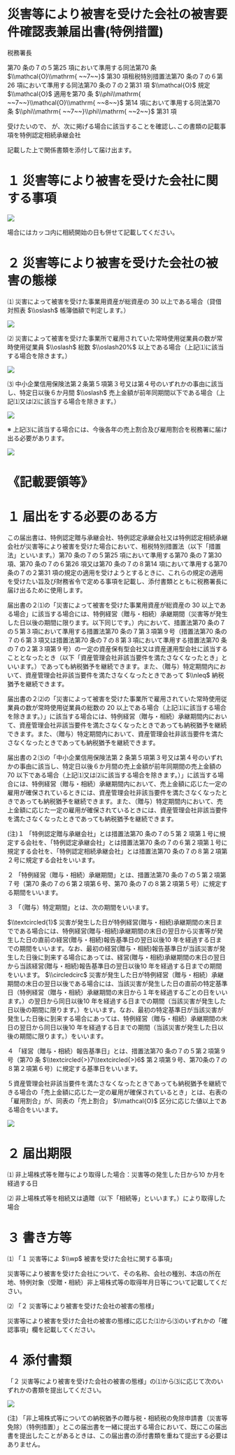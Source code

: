 # 災害等により被害を受けた会社の被害要件確認表兼届出書(特例措置)

税務署長

第70 条の７の５第25 項において準用する同法第70 条 $\\mathcal{O}\\mathrm{ ~~7~~}$ 第30 項租税特別措置法第70 条の７の６第26 項において準用する同法第70 条の７の２第31 項 $\\mathcal{O}$ 規定 $\\mathcal{O}$ 適用を第70 条 $\\phi\\mathrm{ ~~7~~}\\mathcal{O}\\mathrm{ ~~8~~}$ 第14 項において準用する同法第70 条 $\\phi\\mathrm{ ~~7~~}\\phi\\mathrm{ ~~2~~}$ 第31 項

受けたいので、 が、次に掲げる場合に該当することを確認し､この書類の記載事項を特例認定相続承継会社

記載した上で関係書類を添付して届け出ます。

# １ 災害等により被害を受けた会社に関する事項

![](https://www.nta.go.jp/tmp/ab0ace7c-e7ab-4dbe-8509-197372da32c0/images/f5932a4baa3a0d51d26509ff6f8b5936e9dd811740c94ba72cd5f0994e0d0ba1.jpg)

場合にはカッコ内に相続開始の日も併せて記載してください。

# ２ 災害等により被害を受けた会社の被害の態様

⑴ 災害によって被害を受けた事業用資産が総資産の $30%$ 以上である場合（貸借対照表 $\\oslash$ 帳簿価額で判定します。）

![](https://www.nta.go.jp/tmp/ab0ace7c-e7ab-4dbe-8509-197372da32c0/images/9ad5df71c2aa6820dbe2d42256023dea87202dbae63ff5276414fd172f9557e6.jpg)

⑵ 災害によって被害を受けた事業所で雇用されていた常時使用従業員の数が常時使用従業員 $\\oslash$ 総数 $\\oslash20%$ 以上である場合（上記⑴に該当する場合を除きます。）

![](https://www.nta.go.jp/tmp/ab0ace7c-e7ab-4dbe-8509-197372da32c0/images/734076603afe130fe3f86a2adce1834f10fa1361e83e865984a59104fee0bdec.jpg)

⑶ 中小企業信用保険法第２条第５項第３号又は第４号のいずれかの事由に該当し、特定日以後６か月間 $\\oslash$ 売上金額が前年同期間以下である場合（上記⑴又は⑵に該当する場合を除きます。）

![](https://www.nta.go.jp/tmp/ab0ace7c-e7ab-4dbe-8509-197372da32c0/images/b60d87db7e182cb3bdc3ed91b345cd484133b5a246aee6b747af8fab0ab68f91.jpg)

※ 上記⑶に該当する場合には、今後各年の売上割合及び雇用割合を税務署に届け出る必要があります。

![](https://www.nta.go.jp/tmp/ab0ace7c-e7ab-4dbe-8509-197372da32c0/images/d2272aafdc55ea74df7287395bc6346f13a4a2fd8353f35c5f0625820c4685eb.jpg)

# 《記載要領等》

# １ 届出をする必要のある方

この届出書は、特例認定贈与承継会社、特例認定承継会社又は特例認定相続承継会社が災害等により被害を受けた場合において、租税特別措置法（以下「措置法」といいます。）第70 条の７の５第25 項において準用する第70 条の７第30 項、第70 条の７の６第26 項又は第70 条の７の８第14 項において準用する第70 条の７の２第31 項の規定の適用を受けようとするときに、これらの規定の適用を受けたい旨及び財務省令で定める事項を記載し、添付書類とともに税務署長に届け出るために使用します。

届出書の２⑴の「災害によって被害を受けた事業用資産が総資産の $30%$ 以上である場合」に該当する場合には、特例経営（贈与・相続）承継期間（災害等が発生した日以後の期間に限ります。以下同じです。）内において、措置法第70 条の７の５第３項において準用する措置法第70 条の７第３項第９号（措置法第70 条の７の６第３項又は措置法第70 条の７の８第３項において準用する措置法第70 条の７の２第３項第９号）の一定の資産保有型会社又は資産運用型会社に該当することとなったとき（以下「資産管理会社非該当要件を満たさなくなったとき」といいます。）であっても納税猶予を継続できます。また、（贈与）特定期間内において、資産管理会社非該当要件を満たさなくなったときであって $\\nleq$ 納税猶予を継続できます。

届出書の２⑵の「災害によって被害を受けた事業所で雇用されていた常時使用従業員の数が常時使用従業員の総数の $20%$ 以上である場合（上記⑴に該当する場合を除きます。）」に該当する場合には、特例経営（贈与・相続）承継期間内において、資産管理会社非該当要件を満たさなくなったときであっても納税猶予を継続できます。また、（贈与）特定期間内において、資産管理会社非該当要件を満たさなくなったときであっても納税猶予を継続できます。

届出書の２⑶の「中小企業信用保険法第 $2$ 条第５項第３号又は第４号のいずれかの事由に該当し、特定日以後６か月間の売上金額が前年同期間の売上金額の $70%$ 以下である場合（上記⑴又は⑵に該当する場合を除きます。）」に該当する場合には、特例経営（贈与・相続）承継期間内において、売上金額に応じた一定の雇用が確保されているときには、資産管理会社非該当要件を満たさなくなったときであっても納税猶予を継続できます。また、（贈与）特定期間内において、売上金額に応じた一定の雇用が確保されているときには、資産管理会社非該当要件を満たさなくなったときであっても納税猶予を継続できます。

(注)１ 「特例認定贈与承継会社」とは措置法第70 条の７の５第 $2$ 項第１号に規定する会社を、「特例認定承継会社」とは措置法第70 条の７の６第２項第１号に規定する会社を、「特例認定相続承継会社」とは措置法第70 条の７の８第２項第２号に規定する会社をいいます。

２ 「特例経営（贈与・相続）承継期間」とは、措置法第70 条の７の５第２項第７号（第70 条の７の６第２項第６号、第70 条の７の８第２項第５号）に規定する期間をいいます。

３ 「（贈与）特定期間」とは、次の期間をいいます。

$\\textcircled{1}$ 災害が発生した日が特例経営(贈与・相続)承継期間の末日までである場合には、特例経営(贈与･相続)承継期間の末日の翌日から災害等が発生した日の直前の経営(贈与・相続)報告基準日の翌日以後10 年を経過する日までの期間をいいます。なお、最初の経営(贈与・相続)報告基準日が当該災害が発生した日後に到来する場合にあっては、経営(贈与・相続)承継期間の末日の翌日から当該経営(贈与・相続)報告基準日の翌日以後10 年を経過する日までの期間をいいます。 $\\circledcirc$ 災害が発生した日が特例経営（贈与・相続）承継期間の末日の翌日以後である場合には、当該災害が発生した日の直前の特定基準日（特例経営（贈与・相続）承継期間の末日から１年を経過するごとの日をいいます。）の翌日から同日以後10 年を経過する日までの期間（当該災害が発生した日以後の期間に限ります。）をいいます。なお、最初の特定基準日が当該災害が発生した日後に到来する場合にあっては、特例経営（贈与・相続）承継期間の末日の翌日から同日以後10 年を経過する日までの期間（当該災害が発生した日以後の期間に限ります。）をいいます。

４ 「経営（贈与・相続）報告基準日」とは、措置法第70 条の７の５第２項第９号（第70 条 $\\textcircled{>}7\\textcircled{>}6$ 第２項第９号、第70条の７の８第２項第６号）に規定する基準日をいいます。

５資産管理会社非該当要件を満たさなくなったときであっても納税猶予を継続できる場合の「売上金額に応じた一定の雇用が確保されているとき」とは、右表の「雇用割合」が、同表の「売上割合」 $\\mathcal{O}$ 区分に応じた値以上である場合をいいます。

![](https://www.nta.go.jp/tmp/ab0ace7c-e7ab-4dbe-8509-197372da32c0/images/20f17c2fe5489f85da834d7f57157c11ea615dd33d66eb299716149c41c67c77.jpg)

# ２ 届出期限

⑴ 非上場株式等を贈与により取得した場合：災害等の発生した日から10 か月を経過する日

⑵ 非上場株式等を相続又は遺贈（以下「相続等」といいます。）により取得した場合

# ３ 書き方等

⑴ 「１ 災害等によ $\\wp$ 被害を受けた会社に関する事項」

災害等により被害を受けた会社について、その名称、会社の種別、本店の所在地、特例対象（受贈・相続）非上場株式等の取得年月日等について記載してください。

⑵ 「２ 災害等により被害を受けた会社の被害の態様」

災害等により被害を受けた会社の被害の態様に応じた⑴から⑶のいずれかの「確認事項」欄を記載してください。

# ４ 添付書類

「２ 災害等により被害を受けた会社の被害の態様」の⑴から⑶に応じて次のいずれかの書類を提出してください。

![](https://www.nta.go.jp/tmp/ab0ace7c-e7ab-4dbe-8509-197372da32c0/images/1b4772eab5fc8865e9d595874bc5f545be00ca42b95a4b4a914f105c2bbd8a7f.jpg)

(注) 「非上場株式等についての納税猶予の贈与税・相続税の免除申請書（災害等免除）（特例措置）」とこの届出書を一緒に提出する場合において、既にこの届出書を提出したことがあるときは、この届出書の添付書類を重ねて提出する必要はありません。